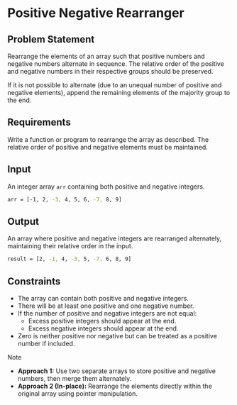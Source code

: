 # Positive Negative Rearranger

## Problem Statement

Rearrange the elements of an array such that positive numbers and negative numbers alternate in sequence. The relative order of the positive and negative numbers in their respective groups should be preserved.

If it is not possible to alternate (due to an unequal number of positive and negative elements), append the remaining elements of the majority group to the end.

## Requirements

Write a function or program to rearrange the array as described. The relative order of positive and negative elements must be maintained.

## Input

An integer array `arr` containing both positive and negative integers.

```bash
arr = [-1, 2, -3, 4, 5, 6, -7, 8, 9]
```

## Output

An array where positive and negative integers are rearranged alternately, maintaining their relative order in the input.

```bash
result = [2, -1, 4, -3, 5, -7, 6, 8, 9]
```

## Constraints

- The array can contain both positive and negative integers.
- There will be at least one positive and one negative number.
- If the number of positive and negative integers are not equal:
  - Excess positive integers should appear at the end.
  - Excess negative integers should appear at the end.
- Zero is neither positive nor negative but can be treated as a positive number if included.

> [!NOTE]
>
> - **Approach 1:** Use two separate arrays to store positive and negative numbers, then merge them alternately.
> - **Approach 2 (In-place):** Rearrange the elements directly within the original array using pointer manipulation.
